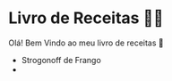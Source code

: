 #  Livro de Receitas :man_cook:

Olá! Bem Vindo ao meu livro de receitas :wave:

- Strogonoff de Frango
- 

